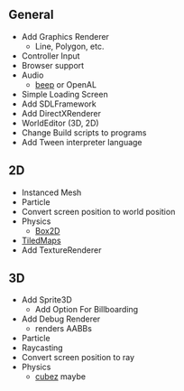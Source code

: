## General

+ Add Graphics Renderer
    - Line, Polygon, etc.
+ Controller Input
+ Browser support
+ Audio
	- [beep](https://github.com/faiface/beep) or OpenAL
+ Simple Loading Screen
+ Add SDLFramework
+ Add DirectXRenderer
+ WorldEditor (3D, 2D)
+ Change Build scripts to programs
+ Add Tween interpreter language

## 2D

+ Instanced Mesh
+ Particle
+ Convert screen position to world position
+ Physics
	- [Box2D](https://github.com/ByteArena/box2d)
+ [TiledMaps](https://github.com/pikkpoiss/tmxgo)
+ Add TextureRenderer

## 3D

+ Add Sprite3D
    - Add Option For Billboarding
+ Add Debug Renderer
    - renders AABBs
+ Particle
+ Raycasting
+ Convert screen position to ray
+ Physics
	- [cubez](https://github.com/tbogdala/cubez) maybe